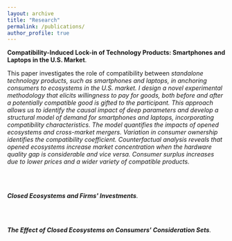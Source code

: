 ```yaml
---
layout: archive
title: "Research"
permalink: /publications/
author_profile: true
---
```

<p> <strong>Compatibility-Induced Lock-in of Technology Products: Smartphones and Laptops in the U.S. Market</strong>.</p>
  
This paper investigates the role of compatibility between <em>standalone<em> technology products, such as smartphones and laptops, in anchoring consumers to ecosystems in the U.S. market. I design a novel experimental methodology that elicits willingness to pay for goods, both before and after a potentially compatible good is gifted to the participant. This approach allows us to identify the causal impact of deep parameters and develop a structural model of demand for smartphones and laptops, incorporating compatibility characteristics. The model quantifies the impacts of opened ecosystems and cross-market mergers. Variation in consumer ownership identifies the compatibility coefficient. Counterfactual analysis reveals that opened ecosystems increase market concentration when the hardware quality gap is considerable and vice versa. Consumer surplus increases due to lower prices and a wider variety of compatible products.



<br> <br>

<p> <strong>Closed Ecosystems and Firms' Investments</strong>.</p>
 
<br> <br>

<p> <strong>The Effect of Closed Ecosystems on Consumers' Consideration Sets</strong>.</p>
 

<!--
{% if site.author.googlescholar %}
  <div class="wordwrap">You can also find my articles on <a href="{{site.author.googlescholar}}">my Google Scholar profile</a>.</div>
{% endif %}

{% include base_path %}

{% for post in site.publications reversed %}
  {% include archive-single.html %}
{% endfor %}

-->
